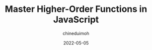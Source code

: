 ---
author: chineduimoh
date: 2022-05-05
permalink: false
publisher: telerik
tags:
  - javascript
target_url: https://www.telerik.com/blogs/master-higher-order-functions-javascript
title: Master Higher-Order Functions in JavaScript
---